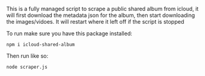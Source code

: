 This is a fully managed script to scrape a public shared album from icloud, it will first download the metadata json for the album, then start downloading the images/vidoes. It will restart where it left off if the script is stopped

To run make sure you have this package installed:

`npm i icloud-shared-album`

Then run like so:

`node scraper.js`
